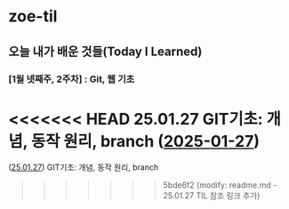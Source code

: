 # zoe-til

## 오늘 내가 배운 것들(Today I Learned)

### [1월 넷째주, 2주차] : Git, 웹 기초

<<<<<<< HEAD
25.01.27 GIT기초: 개념, 동작 원리, branch ([2025-01-27](https://github.com/chulsu0012/zoe-til/blob/main/Jan/2025-01-27.md))
=======
([25.01.27](https://github.com/chulsu0012/zoe-til/blob/main/Jan/2025-01-27.md)) GIT기초: 개념, 동작 원리, branch
>>>>>>> 5bde6f2 (modify: readme.md - 25.01.27 TIL 참조 링크 추가)

<!-- 25.01.28 GIT응용: (상세 내역 링크) -->

<!-- 25.01.29 세부 주제 2 작성 (상세 내역 링크) -->

<!-- 25.01.30 세부 주제 1 작성 (상세 내역 링크) -->

<!-- 25.01.31 세부 주제 1 작성 (상세 내역 링크) -->

<!-- ### [2월 첫째주, 1주차] : 간략 주제 작성  -->

<!-- yy.mm.dd 세부 주제 4 작성 (상세 내역 링크) -->

